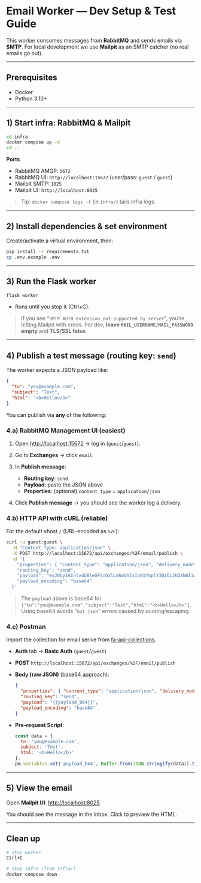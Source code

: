 # Email Worker — Dev Setup & Test Guide

This worker consumes messages from **RabbitMQ** and sends emails via **SMTP**.
For local development we use **Mailpit** as an SMTP catcher (no real emails go out).

---

## Prerequisites

* Docker
* Python 3.10+

---

## 1) Start infra: RabbitMQ & Mailpit
<!--[Sign in with app passwords - Gmail Help](https://support.google.com/mail/answer/185833)-->
```bash
cd infra
docker compose up -d
cd ..
```

**Ports**

* RabbitMQ AMQP: `5672`
* RabbitMQ UI: `http://localhost:15672` (user/pass: `guest` / `guest`)
* Mailpit SMTP: `1025`
* Mailpit UI: `http://localhost:8025`

> Tip: `docker compose logs -f` (in `infra/`) tails infra logs.

---

## 2) Install dependencies & set environment

Create/activate a virtual environment, then:

```bash
pip install -r requirements.txt
cp .env.example .env
```

---

## 3) Run the Flask worker

```bash
flask worker
```

* Runs until you stop it (Ctrl+C).

> If you see “`SMTP AUTH extension not supported by server`”, you’re hitting Mailpit with creds. For dev, **leave `MAIL_USERNAME/MAIL_PASSWORD` empty** and **TLS/SSL false**.

---

## 4) Publish a test message (routing key: `send`)

The worker expects a JSON payload like:

```json
{
  "to": "you@example.com",
  "subject": "Test",
  "html": "<b>Hello</b>"
}
```

You can publish via **any** of the following:

### 4.a) RabbitMQ Management UI (easiest)

1. Open [http://localhost:15672](http://localhost:15672) → log in (`guest`/`guest`).
2. Go to **Exchanges** → click `email`.
3. In **Publish message**:

   * **Routing key**: `send`
   * **Payload**: paste the JSON above
   * **Properties**: (optional) `content_type` = `application/json`
4. Click **Publish message** → you should see the worker log a delivery.

### 4.b) HTTP API with cURL (reliable)

For the default vhost `/` (URL-encoded as `%2F`):

```bash
curl -u guest:guest \
  -H "Content-Type: application/json" \
  -X POST http://localhost:15672/api/exchanges/%2F/email/publish \
  -d '{
    "properties": { "content_type": "application/json", "delivery_mode": 2 },
    "routing_key": "send",
    "payload": "eyJ0byI6InlvdUBleGFtcGxlLmNvbSIsInN1YmplY3QiOiJUZXN0IiwiaHRtbCI6IjxiPkhlbGxvPC9iPiJ9",
    "payload_encoding": "base64"
  }'
```

> The `payload` above is base64 for `{"to":"you@example.com","subject":"Test","html":"<b>Hello</b>"}`.
> Using base64 avoids “`not_json`” errors caused by quoting/escaping.

### 4.c) Postman

Import the collection for email serive from [fa-api-collections](https://github.com/forum-app-team/fa-api-collections).

* **Auth** tab → **Basic Auth** (`guest`/`guest`)
* **POST** `http://localhost:15672/api/exchanges/%2F/email/publish`
* **Body (raw JSON)** (base64 approach):

  ```json
  {
    "properties": { "content_type": "application/json", "delivery_mode": 2 },
    "routing_key": "send",
    "payload": "{{payload_b64}}",
    "payload_encoding": "base64"
  }
  ```
* **Pre-request Script**:

  ```javascript
  const data = {
    to: 'you@example.com',
    subject: 'Test',
    html: '<b>Hello</b>'
  };
  pm.variables.set('payload_b64', Buffer.from(JSON.stringify(data)).toString('base64'));
  ```

---

## 5) View the email

Open **Mailpit UI**:
[http://localhost:8025](http://localhost:8025)

You should see the message in the inbox. Click to preview the HTML.

---

## Clean up

```bash
# stop worker
Ctrl+C

# stop infra (from infra/)
docker compose down
```

